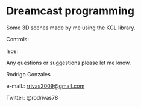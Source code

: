 

# Dreamcast programming

Some 3D scenes made by me using the KGL library.


Controls:

Isos:

Any questions or suggestions please let me know.

 Rodrigo Gonzales
 
 e-mail.: rrivas2009@gmail.com
 
 Twitter: @rodrivas78
